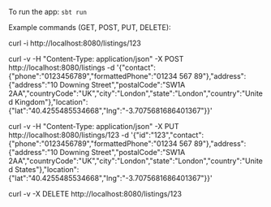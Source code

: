 


To run the app:  `sbt run`

Example commands (GET, POST, PUT, DELETE):


curl -i http://localhost:8080/listings/123


curl -v -H "Content-Type: application/json" -X POST http://localhost:8080/listings -d '{"contact":{"phone":"0123456789","formattedPhone":"01234 567 89"},"address":{"address":"10 Downing Street","postalCode":"SW1A 2AA","countryCode":"UK","city":"London","state":"London","country":"United Kingdom"},"location":{"lat":"40.4255485534668","lng":"-3.7075681686401367"}}'


curl -v -H "Content-Type: application/json" -X PUT http://localhost:8080/listings/123 -d '{"id":"123","contact":{"phone":"0123456789","formattedPhone":"01234 567 89"},"address":{"address":"10 Downing Street","postalCode":"SW1A 2AA","countryCode":"UK","city":"London","state":"London","country":"United States"},"location":{"lat":"40.4255485534668","lng":"-3.7075681686401367"}}'


curl -v -X DELETE http://localhost:8080/listings/123